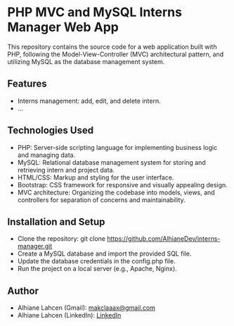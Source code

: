 # PHP MVC and MySQL Interns Manager Web App

This repository contains the source code for a web application built with PHP, following the Model-View-Controller (MVC) architectural pattern, and utilizing MySQL as the database management system.

## Features

* Interns management: add, edit, and delete intern.
* ...

## Technologies Used

* PHP: Server-side scripting language for implementing business logic and managing data.
* MySQL: Relational database management system for storing and retrieving intern and project data.
* HTML/CSS: Markup and styling for the user interface.
* Bootstrap: CSS framework for responsive and visually appealing design.
* MVC architecture: Organizing the codebase into models, views, and controllers for separation of concerns and maintainability.

## Installation and Setup

* Clone the repository: git clone https://github.com/AlhianeDev/interns-manager.git
* Create a MySQL database and import the provided SQL file.
* Update the database credentials in the config.php file.
* Run the project on a local server (e.g., Apache, Nginx).

## Author

* Alhiane Lahcen (Gmail): [makclaaax@gmail.com](makclaaax@gmail.com)
* Alhiane Lahcen (LinkedIn): [LinkedIn](https://www.linkedin.com/in/lahcen-alhiane-326ba82a9/)
